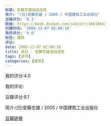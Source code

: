 ```yaml
---
标题: 安藤忠雄连战连败
简介: "(日)安藤忠雄 / 2005 / 中国建筑工业出版社"
豆瓣评分: '8.1'
链接: https://book.douban.com/subject/1661864/
创建时间: '2008-12-07 02:08:16'
我的评分: '4.0'
标签: 建筑
评论:
date: 2008-12-07 02:08:16
title: 读过 - 安藤忠雄连战连败
tags: [读书]
categories: [建筑]
---
```


我的评分:4.0

我的评论:

豆瓣评分:8.1

简介:(日)安藤忠雄 / 2005 / 中国建筑工业出版社

[豆瓣链接](https://book.douban.com/subject/1661864/)

